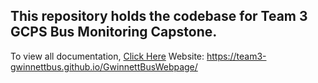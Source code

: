 ## This repository holds the codebase for Team 3 GCPS Bus Monitoring Capstone.
To view all documentation, [Click Here](Deliverables)
Website: https://team3-gwinnettbus.github.io/GwinnettBusWebpage/
